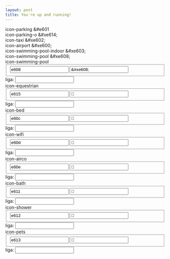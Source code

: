 ```yaml
---
layout: post
title: You're up and running!
---
```


<div>
<span class="icon-parking"> </span> <span class="mls"> icon-parking &amp;#e601</span>
</div>
<div>
<span class="icon-parking-o"></span><span class="mls"> icon-parking-o &amp;#xe614;</span>
</div>
<div>
<span class="icon-taxi"></span><span class="mls"> icon-taxi &amp;#xe602;</span>
</div>
<div>
<span class="icon-airport"></span><span class="mls"> icon-airport &amp;#xe600;</span>
</div>

<div>
<span class="icon-swimming-pool-indoor"><span class="path1"></span><span class="path2"></span></span><span class="mls"> icon-swimming-pool-indoor &amp;#xe603;</span>
</div>

<div>
<span class="icon-swimming-pool"><span class="path1"></span></span><span class="mls"> icon-swimming-pool &amp;#xe608;</span>
</div>



<div class="glyph fs1">
<div class="clearfix bshadow0 pbs">
<span class="icon-swimming-pool">
<span class="path1"></span><span class="path2"></span><span class="path3"></span><span class="path4"></span>
</span>
<span class="mls"> icon-swimming-pool</span>
</div>
<fieldset class="fs0 size1of1 clearfix hidden-false">
<input type="text" readonly value="e608" class="unit size1of2" />
<input type="text" maxlength="1" readonly value="&amp;#xe608;" class="unitRight size1of2 talign-right" />
</fieldset>
<div class="fs0 bshadow0 clearfix hidden-true">
<span class="unit pvs fgc1">liga: </span>
<input type="text" readonly value="" class="liga unitRight" />
</div>
</div>

<div class="glyph fs1">
<div class="clearfix bshadow0 pbs">
<span class="icon-equestrian">

</span>
<span class="mls"> icon-equestrian</span>
</div>
<fieldset class="fs0 size1of1 clearfix hidden-false">
<input type="text" readonly value="e615" class="unit size1of2" />
<input type="text" maxlength="1" readonly value="&#xe615;" class="unitRight size1of2 talign-right" />
</fieldset>
<div class="fs0 bshadow0 clearfix hidden-true">
<span class="unit pvs fgc1">liga: </span>
<input type="text" readonly value="" class="liga unitRight" />
</div>
</div>



<div class="glyph fs1">
<div class="clearfix bshadow0 pbs">
<span class="icon-bed">

</span>
<span class="mls"> icon-bed</span>
</div>
<fieldset class="fs0 size1of1 clearfix hidden-false">
<input type="text" readonly value="e60c" class="unit size1of2" />
<input type="text" maxlength="1" readonly value="&#xe60c;" class="unitRight size1of2 talign-right" />
</fieldset>
<div class="fs0 bshadow0 clearfix hidden-true">
<span class="unit pvs fgc1">liga: </span>
<input type="text" readonly value="" class="liga unitRight" />
</div>
</div>



<div class="glyph fs1">
<div class="clearfix bshadow0 pbs">
<span class="icon-wifi">

</span>
<span class="mls"> icon-wifi</span>
</div>
<fieldset class="fs0 size1of1 clearfix hidden-false">
<input type="text" readonly value="e60d" class="unit size1of2" />
<input type="text" maxlength="1" readonly value="&#xe60d;" class="unitRight size1of2 talign-right" />
</fieldset>
<div class="fs0 bshadow0 clearfix hidden-true">
<span class="unit pvs fgc1">liga: </span>
<input type="text" readonly value="" class="liga unitRight" />
</div>
</div>



<div class="glyph fs1">
<div class="clearfix bshadow0 pbs">
<span class="icon-airco">
<span class="path1"></span><span class="path2"></span><span class="path3"></span>
</span>
<span class="mls"> icon-airco</span>
</div>
<fieldset class="fs0 size1of1 clearfix hidden-false">
<input type="text" readonly value="e60e" class="unit size1of2" />
<input type="text" maxlength="1" readonly value="&#xe60e;" class="unitRight size1of2 talign-right" />
</fieldset>
<div class="fs0 bshadow0 clearfix hidden-true">
<span class="unit pvs fgc1">liga: </span>
<input type="text" readonly value="" class="liga unitRight" />
</div>
</div>


<div class="glyph fs1">
<div class="clearfix bshadow0 pbs">
<span class="icon-bath">

</span>
<span class="mls"> icon-bath</span>
</div>
<fieldset class="fs0 size1of1 clearfix hidden-false">
<input type="text" readonly value="e611" class="unit size1of2" />
<input type="text" maxlength="1" readonly value="&#xe611;" class="unitRight size1of2 talign-right" />
</fieldset>
<div class="fs0 bshadow0 clearfix hidden-true">
<span class="unit pvs fgc1">liga: </span>
<input type="text" readonly value="" class="liga unitRight" />
</div>
</div>



<div class="glyph fs1">
<div class="clearfix bshadow0 pbs">
<span class="icon-shower">

</span>
<span class="mls"> icon-shower</span>
</div>
<fieldset class="fs0 size1of1 clearfix hidden-false">
<input type="text" readonly value="e612" class="unit size1of2" />
<input type="text" maxlength="1" readonly value="&#xe612;" class="unitRight size1of2 talign-right" />
</fieldset>
<div class="fs0 bshadow0 clearfix hidden-true">
<span class="unit pvs fgc1">liga: </span>
<input type="text" readonly value="" class="liga unitRight" />
</div>
</div>
<div class="glyph fs1">
<div class="clearfix bshadow0 pbs">
<span class="icon-pets">

</span>
<span class="mls"> icon-pets</span>
</div>
<fieldset class="fs0 size1of1 clearfix hidden-false">
<input type="text" readonly value="e613" class="unit size1of2" />
<input type="text" maxlength="1" readonly value="&#xe613;" class="unitRight size1of2 talign-right" />
</fieldset>
<div class="fs0 bshadow0 clearfix hidden-true">
<span class="unit pvs fgc1">liga: </span>
<input type="text" readonly value="" class="liga unitRight" />
</div>
</div>